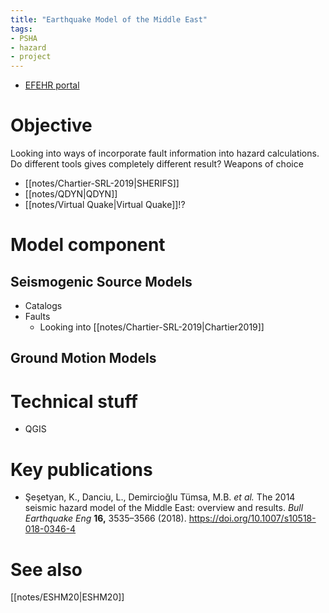 ```yaml
---
title: "Earthquake Model of the Middle East"
tags:
- PSHA
- hazard
- project
---
```


- [EFEHR portal](http://hazard.efehr.org/en/Documentation/specific-hazard-models/middle-east/overview/)

# Objective
Looking into ways of incorporate fault information into hazard calculations. Do different tools gives completely different result?
Weapons of choice
- [[notes/Chartier-SRL-2019|SHERIFS]]
- [[notes/QDYN|QDYN]]
- [[notes/Virtual Quake|Virtual Quake]]!?

# Model component
## Seismogenic Source Models
- Catalogs
- Faults
	- Looking into [[notes/Chartier-SRL-2019|Chartier2019]]

## Ground Motion Models

# Technical stuff
- QGIS

# Key publications
- Şeşetyan, K., Danciu, L., Demircioğlu Tümsa, M.B. _et al._ The 2014 seismic hazard model of the Middle East: overview and results. _Bull Earthquake Eng_ **16,** 3535–3566 (2018). https://doi.org/10.1007/s10518-018-0346-4

# See also
[[notes/ESHM20|ESHM20]]